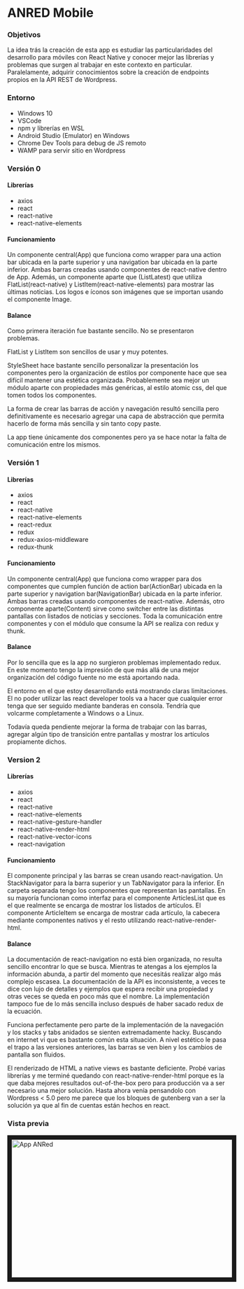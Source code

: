 # ANRED Mobile

### Objetivos
La idea trás la creación de esta app es estudiar las particularidades del desarrollo para móviles con React Native y conocer mejor las librerías y problemas que surgen al trabajar en este contexto en particular. Paralelamente, adquirir conocimientos sobre la creación de endpoints propios en la API REST de Wordpress.

### Entorno
- Windows 10
- VSCode
- npm y librerías en WSL
- Android Studio (Emulator) en Windows
- Chrome Dev Tools para debug de JS remoto
- WAMP para servir sitio en Wordpress

### Versión 0
#### Librerías
- axios
- react
- react-native
- react-native-elements

#### Funcionamiento
Un componente central(App) que funciona como wrapper para una action bar ubicada en la parte superior y una navigation bar ubicada en la parte inferior. Ambas barras creadas usando componentes de react-native dentro de App. Además, un componente aparte que (ListLatest) que utiliza FlatList(react-native) y ListItem(react-native-elements) para mostrar las últimas noticias. Los logos e íconos son imágenes que se importan usando el componente Image.

#### Balance
Como primera iteración fue bastante sencillo. No se presentaron problemas.

FlatList y ListItem son sencillos de usar y muy potentes.

StyleSheet hace bastante sencillo personalizar la presentación los componentes pero la organización de estilos por componente hace que sea difícil mantener una estética organizada. Probablemente sea mejor un módulo aparte con propiedades más genéricas, al estilo atomic css, del que tomen todos los componentes.

La forma de crear las barras de acción y navegación resultó sencilla pero definitivamente es necesario agregar una capa de abstracción que permita hacerlo de forma más sencilla y sin tanto copy paste.

La app tiene únicamente dos componentes pero ya se hace notar la falta de comunicación entre los mismos.

### Versión 1
#### Librerías
- axios
- react
- react-native
- react-native-elements
- react-redux
- redux
- redux-axios-middleware
- redux-thunk

#### Funcionamiento
Un componente central(App) que funciona como wrapper para dos componentes que cumplen función de action bar(ActionBar) ubicada en la parte superior y navigation bar(NavigationBar) ubicada en la parte inferior. Ambas barras creadas usando componentes de react-native. Además, otro componente aparte(Content) sirve como switcher entre las distintas pantallas con listados de noticias y secciones. Toda la comunicación entre componentes y con el módulo que consume la API se realiza con redux y thunk.

#### Balance
Por lo sencilla que es la app no surgieron problemas implementado redux. En este momento tengo la impresión de que más allá de una mejor organización del código fuente no me está aportando nada.

El entorno en el que estoy desarrollando está mostrando claras limitaciones. El no poder utilizar las react developer tools va a hacer que cualquier error tenga que ser seguido mediante banderas en consola. Tendría que volcarme completamente a Windows o a Linux.

Todavía queda pendiente mejorar la forma de trabajar con las barras, agregar algún tipo de transición entre pantallas y mostrar los artículos propiamente dichos.

### Version 2
#### Librerías
- axios
- react
- react-native
- react-native-elements
- react-native-gesture-handler
- react-native-render-html
- react-native-vector-icons
- react-navigation

#### Funcionamiento
El componente principal y las barras se crean usando react-navigation. Un StackNavigator para la barra superior y un TabNavigator para la inferior. En carpeta separada tengo los componentes que representan las pantallas. En su mayoría funcionan como interfaz para el componente ArticlesList que es el que realmente se encarga de mostrar los listados de artículos. El componente ArticleItem se encarga de mostrar cada artículo, la cabecera mediante componentes nativos y el resto utilizando react-native-render-html.

#### Balance
La documentación de react-navigation no está bien organizada, no resulta sencillo encontrar lo que se busca. Mientras te atengas a los ejemplos la información abunda, a partir del momento que necesitás realizar algo más complejo escasea. La documentación de la API es inconsistente, a veces te dice con lujo de detalles y ejemplos que espera recibir una propiedad y otras veces se queda en poco más que el nombre. La implementación tampoco fue de lo más sencilla incluso después de haber sacado redux de la ecuación.

Funciona perfectamente pero parte de la implementación de la navegación y los stacks y tabs anidados se sienten extremadamente hacky. Buscando en internet vi que es bastante común esta situación. A nivel estético le pasa el trapo a las versiones anteriores, las barras se ven bien y los cambios de pantalla son fluidos.

El renderizado de HTML a native views es bastante deficiente. Probé varias librerías y me terminé quedando con react-native-render-html porque es la que daba mejores resultados out-of-the-box pero para producción va a ser necesario una mejor solución. Hasta ahora venía pensandolo con Wordpress < 5.0 pero me parece que los bloques de gutenberg van a ser la solución ya que al fin de cuentas están hechos en react.

### Vista previa
<a href="http://www.youtube.com/watch?feature=player_embedded&v=WVWTY5UUqDs
" target="_blank"><img src="http://img.youtube.com/vi/WVWTY5UUqDs/0.jpg" 
alt="App ANRed" width="560" height="315" border="10" /></a>

